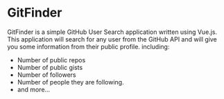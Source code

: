 # GitFinder

GitFinder is a simple GitHub User Search application written using Vue.js. This application will search for any user from the GitHub API and will give you some information from their public profile. including:

  - Number of public repos
  - Number of public gists
  - Number of followers
  - Number of people they are following.
  - and more...
